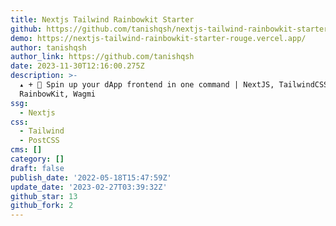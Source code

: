 ```yaml
---
title: Nextjs Tailwind Rainbowkit Starter
github: https://github.com/tanishqsh/nextjs-tailwind-rainbowkit-starter
demo: https://nextjs-tailwind-rainbowkit-starter-rouge.vercel.app/
author: tanishqsh
author_link: https://github.com/tanishqsh
date: 2023-11-30T12:16:00.275Z
description: >-
  ▴ + 🧰 Spin up your dApp frontend in one command | NextJS, TailwindCSS,
  RainbowKit, Wagmi
ssg:
  - Nextjs
css:
  - Tailwind
  - PostCSS
cms: []
category: []
draft: false
publish_date: '2022-05-18T15:47:59Z'
update_date: '2023-02-27T03:39:32Z'
github_star: 13
github_fork: 2
---
```

